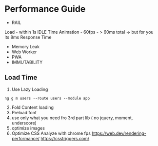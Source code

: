 # Performance Guide

- RAIL

Load - within 1s
IDLE Time
Animation - 60fps - > 60ms total -> but for you its 8ms
Response Time

- Memory Leak
- Web Worker
- PWA
- IMMUTABILITY

## Load Time

1. Use Lazy Loading

```
ng g m users --route users --module app
```

2. Fold Content loading
3. Preload font
4. use only what you need fro 3rd part lib ( no jquery, moment, underscore)
5. optimize images
6. Optimize CSS
   Analyze with chrome fps
   https://web.dev/rendering-performance/
   https://csstriggers.com/
